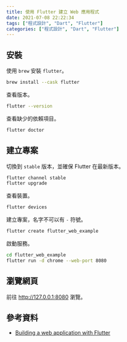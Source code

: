```yaml
---
title: 使用 Flutter 建立 Web 應用程式
date: 2021-07-08 22:22:34
tags: ["程式設計", "Dart", "Flutter"]
categories: ["程式設計", "Dart", "Flutter"]
---
```


## 安裝

使用 `brew` 安裝 `flutter`。

```bash
brew install --cask flutter
```

查看版本。

```bash
flutter --version
```

查看缺少的依賴項目。

```bash
flutter doctor
```

## 建立專案

切換到 `stable` 版本，並確保 Flutter 在最新版本。

```bash
flutter channel stable
flutter upgrade
```

查看裝置。

```bash
flutter devices
```

建立專案，名字不可以有 `-` 符號。

```bash
flutter create flutter_web_example
```

啟動服務。

```bash
cd flutter_web_example
flutter run -d chrome --web-port 8080
```

## 瀏覽網頁

前往 <http://127.0.0.1:8080> 瀏覽。

## 參考資料

- [Building a web application with Flutter](https://flutter.dev/docs/get-started/web)
